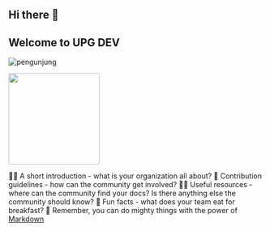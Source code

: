 ## Hi there 👋
## Welcome to UPG DEV

![pengunjung](https://visitor-badge.glitch.me/badge?page_id=page.id)

<img height="180em" src=" https://github-readme-stats.vercel.app/apiUPG-DEV-APPLICATIONGapur&show_icons=true&hide_border=true&&count_private=true&include_all_commits=true " />

🙋‍♀️ A short introduction - what is your organization all about?
🌈 Contribution guidelines - how can the community get involved?
👩‍💻 Useful resources - where can the community find your docs? Is there anything else the community should know?
🍿 Fun facts - what does your team eat for breakfast?
🧙 Remember, you can do mighty things with the power of [Markdown](https://docs.github.com/github/writing-on-github/getting-started-with-writing-and-formatting-on-github/basic-writing-and-formatting-syntax)

